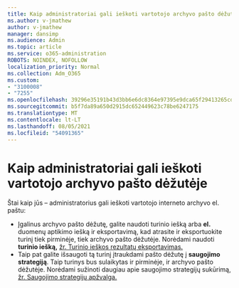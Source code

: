 ```yaml
---
title: Kaip administratoriai gali ieškoti vartotojo archyvo pašto dėžutėje
ms.author: v-jmathew
author: v-jmathew
manager: dansimp
ms.audience: Admin
ms.topic: article
ms.service: o365-administration
ROBOTS: NOINDEX, NOFOLLOW
localization_priority: Normal
ms.collection: Adm_O365
ms.custom:
- "3100008"
- "7255"
ms.openlocfilehash: 39296e35191b43d3bb6e6dc8364e97395e9dca65f29413265cd5e7ef8a87828e
ms.sourcegitcommit: b5f7da89a650d2915dc652449623c78be6247175
ms.translationtype: MT
ms.contentlocale: lt-LT
ms.lasthandoff: 08/05/2021
ms.locfileid: "54091365"
---
```

# <a name="how-admins-can-search-a-users-archive-mailbox"></a>Kaip administratoriai gali ieškoti vartotojo archyvo pašto dėžutėje

Štai kaip jūs – administratorius gali ieškoti vartotojo interneto archyvo el. paštu:

* Įgalinus archyvo pašto dėžutę, galite naudoti turinio iešką arba **el.** duomenų aptikimo iešką ir eksportavimą, kad atrasite ir eksportuokite turinį tiek pirminėje, tiek archyvo pašto dėžutėje.  Norėdami naudoti **turinio iešką,** [žr. Turinio ieškos rezultatų eksportavimas.](https://docs.microsoft.com/office365/securitycompliance/export-search-results)
* Taip pat galite išsaugoti tą turinį įtraukdami pašto dėžutę į **saugojimo strategiją**. Taip turinys bus sulaikytas ir pirminėje, ir archyvo pašto dėžutėje. Norėdami sužinoti daugiau apie saugojimo strategijų sukūrimą, [žr. Saugojimo strategijų apžvalga.](https://docs.microsoft.com/office365/securitycompliance/retention-policies)
